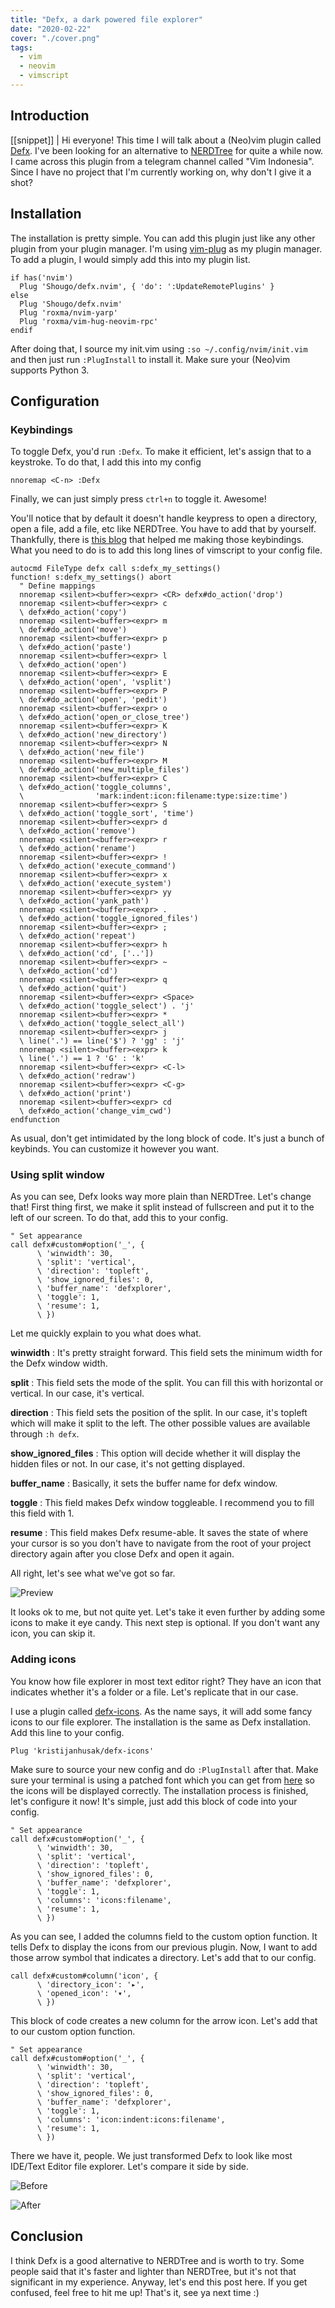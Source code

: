 ```yaml
---
title: "Defx, a dark powered file explorer"
date: "2020-02-22"
cover: "./cover.png"
tags:
  - vim
  - neovim
  - vimscript
---
```


## Introduction
[[snippet]]
| Hi everyone! This time I will talk about a (Neo)vim plugin called [Defx](https://github.com/airblade/defx.nvim). I've been looking for an alternative to [NERDTree](https://github.com/preservim/nerdtree) for quite a while now. I came across this plugin from a telegram channel called "Vim Indonesia". Since I have no project that I'm currently working on, why don't I give it a shot?

## Installation
The installation is pretty simple. You can add this plugin just like any other plugin from your plugin manager. I'm using [vim-plug](https://github.com/junegunn/vim-plug) as my plugin manager. To add a plugin, I would simply add this into my plugin list.

``` vim
if has('nvim')
  Plug 'Shougo/defx.nvim', { 'do': ':UpdateRemotePlugins' }
else
  Plug 'Shougo/defx.nvim'
  Plug 'roxma/nvim-yarp'
  Plug 'roxma/vim-hug-neovim-rpc'
endif
```

After doing that, I source my init.vim using `:so ~/.config/nvim/init.vim` and then just run `:PlugInstall` to install it. Make sure your (Neo)vim supports Python 3.

## Configuration
### Keybindings
To toggle Defx, you'd run `:Defx`. To make it efficient, let's assign that to a keystroke. To do that, I add this into my config

``` vim
nnoremap <C-n> :Defx
```

Finally, we can just simply press `ctrl+n` to toggle it. Awesome!

You'll notice that by default it doesn't handle keypress to open a directory, open a file, add a file, etc like NERDTree. You have to add that by yourself. Thankfully, there is [this blog](https://tsarafatma.com/neovim/2020/02/08/defx-file-explorer-for-neovim) that helped me making those keybindings. What you need to do is to add this long lines of vimscript to your config file.

``` vim
autocmd FileType defx call s:defx_my_settings()
function! s:defx_my_settings() abort
  " Define mappings
  nnoremap <silent><buffer><expr> <CR> defx#do_action('drop')
  nnoremap <silent><buffer><expr> c
  \ defx#do_action('copy')
  nnoremap <silent><buffer><expr> m
  \ defx#do_action('move')
  nnoremap <silent><buffer><expr> p
  \ defx#do_action('paste')
  nnoremap <silent><buffer><expr> l
  \ defx#do_action('open')
  nnoremap <silent><buffer><expr> E
  \ defx#do_action('open', 'vsplit')
  nnoremap <silent><buffer><expr> P
  \ defx#do_action('open', 'pedit')
  nnoremap <silent><buffer><expr> o
  \ defx#do_action('open_or_close_tree')
  nnoremap <silent><buffer><expr> K
  \ defx#do_action('new_directory')
  nnoremap <silent><buffer><expr> N
  \ defx#do_action('new_file')
  nnoremap <silent><buffer><expr> M
  \ defx#do_action('new_multiple_files')
  nnoremap <silent><buffer><expr> C
  \ defx#do_action('toggle_columns',
  \                'mark:indent:icon:filename:type:size:time')
  nnoremap <silent><buffer><expr> S
  \ defx#do_action('toggle_sort', 'time')
  nnoremap <silent><buffer><expr> d
  \ defx#do_action('remove')
  nnoremap <silent><buffer><expr> r
  \ defx#do_action('rename')
  nnoremap <silent><buffer><expr> !
  \ defx#do_action('execute_command')
  nnoremap <silent><buffer><expr> x
  \ defx#do_action('execute_system')
  nnoremap <silent><buffer><expr> yy
  \ defx#do_action('yank_path')
  nnoremap <silent><buffer><expr> .
  \ defx#do_action('toggle_ignored_files')
  nnoremap <silent><buffer><expr> ;
  \ defx#do_action('repeat')
  nnoremap <silent><buffer><expr> h
  \ defx#do_action('cd', ['..'])
  nnoremap <silent><buffer><expr> ~
  \ defx#do_action('cd')
  nnoremap <silent><buffer><expr> q
  \ defx#do_action('quit')
  nnoremap <silent><buffer><expr> <Space>
  \ defx#do_action('toggle_select') . 'j'
  nnoremap <silent><buffer><expr> *
  \ defx#do_action('toggle_select_all')
  nnoremap <silent><buffer><expr> j
  \ line('.') == line('$') ? 'gg' : 'j'
  nnoremap <silent><buffer><expr> k
  \ line('.') == 1 ? 'G' : 'k'
  nnoremap <silent><buffer><expr> <C-l>
  \ defx#do_action('redraw')
  nnoremap <silent><buffer><expr> <C-g>
  \ defx#do_action('print')
  nnoremap <silent><buffer><expr> cd
  \ defx#do_action('change_vim_cwd')
endfunction
```

As usual, don't get intimidated by the long block of code. It's just a bunch of keybinds. You can customize it however you want.

### Using split window
As you can see, Defx looks way more plain than NERDTree. Let's change that! First thing first, we make it split instead of fullscreen and put it to the left of our screen. To do that, add this to your config.

``` vim
" Set appearance
call defx#custom#option('_', {
      \ 'winwidth': 30,
      \ 'split': 'vertical',
      \ 'direction': 'topleft',
      \ 'show_ignored_files': 0,
      \ 'buffer_name': 'defxplorer',
      \ 'toggle': 1,
      \ 'resume': 1,
      \ })
```

Let me quickly explain to you what does what.


**winwidth** : It's pretty straight forward. This field sets the minimum width for the Defx window width.

**split** : This field sets the mode of the split. You can fill this with horizontal or vertical. In our case, it's vertical.

**direction** : This field sets the position of the split. In our case, it's topleft which will make it split to the left. The other possible values are available through `:h defx`.

**show\_ignored\_files** : This option will decide whether it will display the hidden files or not. In our case, it's not getting displayed.

**buffer_name** : Basically, it sets the buffer name for defx window.

**toggle** : This field makes Defx window toggleable. I recommend you to fill this field with 1.

**resume** : This field makes Defx resume-able. It saves the state of where your cursor is so you don't have to navigate from the root of your project directory again after you close Defx and open it again.


All right, let's see what we've got so far.

![Preview](https://res.cloudinary.com/irrellia/image/upload/v1582268284/defx/Shot_02-20_13-48-50_t9ejq9.png)

It looks ok to me, but not quite yet. Let's take it even further by adding some icons to make it eye candy. This next step is optional. If you don't want any icon, you can skip it.

### Adding icons
You know how file explorer in most text editor right? They have an icon that indicates whether it's a folder or a file. Let's replicate that in our case.

I use a plugin called [defx-icons](https://github.com/kristijanhusak/defx-icons). As the name says, it will add some fancy icons to our file explorer. The installation is the same as Defx installation. Add this line to your config.

``` vim
Plug 'kristijanhusak/defx-icons'
```

Make sure to source your new config and do `:PlugInstall` after that. Make sure your terminal is using a patched font which you can get from [here](https://www.nerdfonts.com/font-downloads) so the icons will be displayed correctly. The installation process is finished, let's configure it now! It's simple, just add this block of code into your config.

``` vim
" Set appearance
call defx#custom#option('_', {
      \ 'winwidth': 30,
      \ 'split': 'vertical',
      \ 'direction': 'topleft',
      \ 'show_ignored_files': 0,
      \ 'buffer_name': 'defxplorer',
      \ 'toggle': 1,
      \ 'columns': 'icons:filename',
      \ 'resume': 1,
      \ })
```

As you can see, I added the columns field to the custom option function. It tells Defx to display the icons from our previous plugin. Now, I want to add those arrow symbol that indicates a directory. Let's add that to our config.

``` vim
call defx#custom#column('icon', {
      \ 'directory_icon': '▸',
      \ 'opened_icon': '▾',
      \ })
```

This block of code creates a new column for the arrow icon. Let's add that to our custom option function.

``` vim
" Set appearance
call defx#custom#option('_', {
      \ 'winwidth': 30,
      \ 'split': 'vertical',
      \ 'direction': 'topleft',
      \ 'show_ignored_files': 0,
      \ 'buffer_name': 'defxplorer',
      \ 'toggle': 1,
      \ 'columns': 'icon:indent:icons:filename',
      \ 'resume': 1,
      \ })
```

There we have it, people. We just transformed Defx to look like most IDE/Text Editor file explorer. Let's compare it side by side.

![Before](https://res.cloudinary.com/irrellia/image/upload/v1582269729/defx/Shot_02-20_14-19-15_xb8etl.png)

![After](https://res.cloudinary.com/irrellia/image/upload/v1582269726/defx/Shot_02-20_13-20-33_scxlzh.png)

## Conclusion
I think Defx is a good alternative to NERDTree and is worth to try. Some people said that it's faster and lighter than NERDTree, but it's not that significant in my experience. Anyway, let's end this post here. If you get confused, feel free to hit me up! That's it, see ya next time :)
